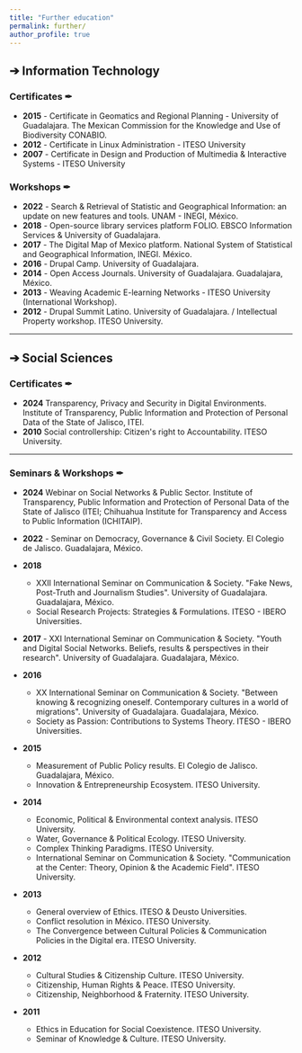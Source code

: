 ```yaml
---
title: "Further education"
permalink: further/
author_profile: true
---
```


## &#10132;    Information Technology
<!-- Arrow -different style- &#8594;-->
###  **Certificates** &#10002;
+ **2015** - Certificate in Geomatics and Regional Planning - University of Guadalajara. The Mexican Commission for the Knowledge and Use of Biodiversity CONABIO.
+ **2012** - Certificate in Linux Administration - ITESO University
+ **2007** - Certificate in Design and Production of Multimedia & Interactive Systems - ITESO University

### **Workshops** &#10002;
+ **2022** - Search & Retrieval of Statistic and Geographical Information: an update on new features and tools. UNAM - INEGI, México.
+ **2018** - Open-source library services platform FOLIO. EBSCO Information Services & University of Guadalajara.
+ **2017** - The Digital Map of Mexico platform. National System of Statistical and Geographical Information, INEGI. México.
+ **2016** - Drupal Camp. University of Guadalajara.
+ **2014** - Open Access Journals. University of Guadalajara. Guadalajara, México.
+ **2013** - Weaving Academic E-learning Networks - ITESO University (International Workshop).
+ **2012** - Drupal Summit Latino. University of Guadalajara. / Intellectual Property workshop. ITESO University.


---

## &#10132;   Social Sciences
###   **Certificates** &#10002;

+ **2024** Transparency, Privacy and Security in Digital Environments. Institute of Transparency, Public Information and Protection of Personal Data of the State of Jalisco, ITEI.
+ **2010** Social controllership: Citizen's right to Accountability. ITESO University.
---

###   **Seminars & Workshops** &#10002;
+ **2024** 	Webinar on Social Networks & Public Sector. Institute of Transparency, Public Information and Protection of Personal Data of the State of Jalisco (ITEI;            Chihuahua Institute for Transparency and Access to Public Information (ICHITAIP). 

+ **2022** - Seminar on Democracy, Governance & Civil Society. El Colegio de Jalisco. Guadalajara, México. 

+ **2018** 
    - XXII International Seminar on Communication & Society. "Fake News, Post-Truth and Journalism Studies". University of Guadalajara. Guadalajara, México.
    - Social Research Projects: Strategies & Formulations. ITESO - IBERO Universities.

+ **2017** - XXI International Seminar on Communication & Society. "Youth and Digital Social Networks. Beliefs, results & perspectives in their research". University of Guadalajara. Guadalajara, México.

+ **2016** 
    - XX International Seminar on Communication & Society. "Between knowing & recognizing oneself. Contemporary cultures in a world of migrations". University of Guadalajara. Guadalajara, México.
    - Society as Passion: Contributions to Systems Theory. ITESO - IBERO Universities.

+ **2015** 	
    -  Measurement of Public Policy results. El Colegio de Jalisco. Guadalajara, México.
    - Innovation & Entrepreneurship Ecosystem. ITESO University.

+ **2014** 	

    - Economic, Political & Environmental context analysis. ITESO University.
    - Water, Governance & Political Ecology. ITESO University.
    - Complex Thinking Paradigms. ITESO University.
    - International Seminar on Communication & Society. "Communication at the Center: Theory, Opinion & the Academic Field". ITESO University.

+ **2013** 	

    - General overview of Ethics. ITESO & Deusto Universities.
    - Conflict resolution in México. ITESO University.
    - The Convergence between Cultural Policies & Communication Policies in the Digital era. ITESO University.

+ **2012** 	

    - Cultural Studies & Citizenship Culture. ITESO University.
    - Citizenship, Human Rights & Peace. ITESO University.
    - Citizenship, Neighborhood & Fraternity. ITESO University.

+ **2011** 	
    - Ethics in Education for Social Coexistence. ITESO University.
    - Seminar of Knowledge & Culture. ITESO University.
